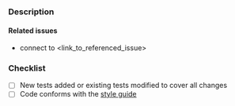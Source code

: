 ### Description


#### Related issues

<!--
Please use the following link syntaxes:

- connect to #49 (to reference issues in the current repository)
- connect to strongloop/creportLib#49 (to reference issues in another repository)
-->

- connect to <link_to_referenced_issue>

### Checklist

<!--
- Please mark your choice with an "x" (i.e. [x], see
https://github.com/blog/1375-task-lists-in-gfm-issues-pulls-comments)
- PR's without test coverage will be closed.
-->

- [ ] New tests added or existing tests modified to cover all changes
- [ ] Code conforms with the [style
  guide](http://creportLib.io/doc/en/contrib/style-guide.html)
